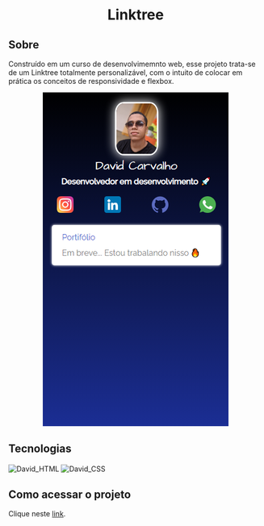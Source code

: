 <h1 align="center">Linktree</h1>

## Sobre

Construído em um curso de desenvolvimemnto web, esse projeto trata-se de um Linktree totalmente personalizável, com o intuito de colocar em prática os conceitos de responsividade e flexbox.

<p align="center"> 
<img src="images/linktree.png" alt="Foto do linktree">
</p>

## Tecnologias
<p>
  <img align="center" alt="David_HTML" height="30" width="80" src="https://img.shields.io/badge/HTML5-E34F26?style=for-the-badge&logo=html5&logoColor=white">
  <img align="center" alt="David_CSS" height="30" width="80" src="https://img.shields.io/badge/CSS3-1572B6?style=for-the-badge&logo=css3&logoColor=white">
</p>

## Como acessar o projeto
Clique neste <a href="https://idavidcarvalho.github.io/linktree">link</a>.
